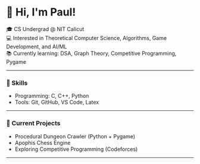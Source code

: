 # 👋 Hi, I'm Paul!

🎓 CS Undergrad @ NIT Calicut  
💻 Interested in Theoretical Computer Science, Algorithms, Game Development, and AI/ML  
📚 Currently learning: DSA, Graph Theory, Competitive Programming, Pygame  

---

### 🔧 Skills
- Programming: C, C++, Python  
- Tools: Git, GitHub, VS Code, Latex

---

### 🚀 Current Projects
- Procedural Dungeon Crawler (Python + Pygame)
- Apophis Chess Engine
- Exploring Competitive Programming (Codeforces)  

---

